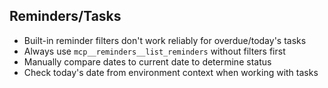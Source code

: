 ## Reminders/Tasks

- Built-in reminder filters don't work reliably for overdue/today's tasks
- Always use `mcp__reminders__list_reminders` without filters first
- Manually compare dates to current date to determine status
- Check today's date from environment context when working with tasks
